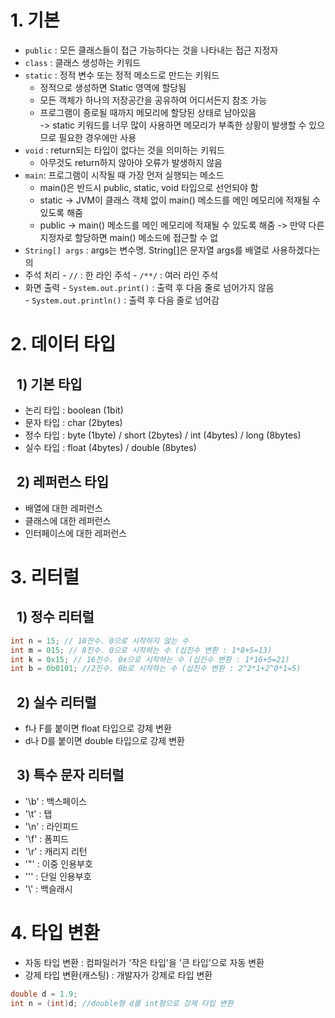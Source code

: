 # 1. 기본
* `public` : 모든 클래스들이 접근 가능하다는 것을 나타내는 접근 지정자
* `class` : 클래스 생성하는 키워드
* `static` : 정적 변수 또는 정적 메소드로 만드는 키워드
   - 정적으로 생성하면 Static 영역에 할당됨
   - 모든 객체가 하나의 저장공간을 공유하여 어디서든지 참조 가능
   - 프로그램이 죵로될 때까지 메모리에 할당된 상태로 남아있음<br>
     -> static 키워드를 너무 많이 사용하면 메모리가 부족한 상황이 발생할 수 있으므로
        필요한 경우에만 사용 
* `void` : return되는 타입이 없다는 것을 의미하는 키워드
  - 아무것도 return하지 않아야 오류가 발생하지 않음
* `main`: 프로그램이 시작될 때 가장 먼저 실행되는 메소드
  - main()은 반드시 public, static, void 타입으로 선언되야 함
  - static -> JVM이 클래스 객체 없이 main() 메소드를 메인 메모리에 적재될 수 있도록 해줌
  - public -> main() 메소드를 메인 메모리에 적재될 수 있도록 해줌
           -> 만약 다른 지정자로 할당하면 main() 메소드에 접근할 수 없
* `String[] args` : args는 변수명. String[]은 문자열 args를 배열로 사용하겠다는 의
* 주석 처리 - `//` : 한 라인 주석
            - `/**/` : 여러 라인 주석
* 화면 출력 - `System.out.print()` : 출력 후 다음 줄로 넘어가지 않음<br/>
            - `System.out.println()` : 출력 후 다음 줄로 넘어감
# 2. 데이터 타입
##  &nbsp;&nbsp;1) 기본 타입
* 논리 타입 : boolean (1bit)
* 문자 타입 : char (2bytes)
* 정수 타입 : byte (1byte) / short (2bytes) / int (4bytes) / long (8bytes)
* 실수 타입 : float (4bytes) / double (8bytes)
##  &nbsp;&nbsp;2) 레퍼런스 타입
* 배열에 대한 레퍼런스
* 클래스에 대한 레퍼런스
* 인터페이스에 대한 레퍼런스
# 3. 리터럴
##  &nbsp;&nbsp;1) 정수 리터럴
```java
int n = 15; // 10진수. 0으로 시작하지 않는 수
int m = 015; // 8진수. 0으로 시작하는 수 (십진수 변환 : 1*8+5=13)
int k = 0x15; // 16진수. 0x으로 시작하는 수 (십진수 변환 : 1*16+5=21)
int b = 0b0101; //2진수. 0b로 시작하는 수 (십진수 변환 : 2^2*1+2^0*1=5)
```
## &nbsp;&nbsp;2) 실수 리터럴
* f나 F를 붙이면 float 타입으로 강제 변환
* d나 D를 붙이면 double 타입으로 강제 변환
##  &nbsp;&nbsp;3) 특수 문자 리터럴
* '\b' : 백스페이스
* '\t' : 탭
* '\n' : 라인피드
* '\f' : 폼피드
* '\r' : 캐리지 리턴
* '\"' : 이중 인용부호
* '\'' : 단일 인용부호
* '\\' : 백슬래시
# 4. 타입 변환
* 자동 타입 변환 : 컴파일러가 '작은 타입'을 '큰 타입'으로 자동 변환
* 강제 타입 변환(캐스팅) : 개발자가 강제로 타입 변환
```java
double d = 1.9;
int n = (int)d; //double형 d를 int형으로 강제 타입 변환
```
